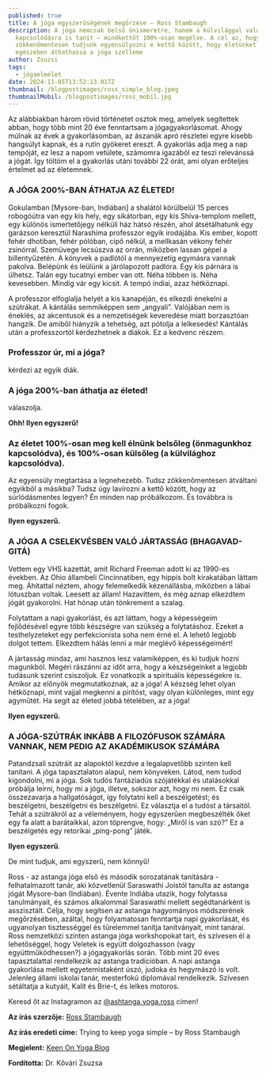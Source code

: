 ```yaml
---
published: true
title: A jóga egyszerűségének megőrzése – Ross Stambaugh
description: A jóga nemcsak belső önismeretre, hanem a külvilággal való
  kapcsolódásra is tanít – mindkettőt 100%-osan megélve. A cél az, hogy
  zökkenőmentesen tudjunk egyensúlyozni e kettő között, hogy életünket teljes
  egészében áthathassa a jóga szelleme
author: Zsuzsi
tags:
  - jógaelmélet
date: 2024-11-05T13:52:13.017Z
thumbnail: /blogpostimages/ross_simple_blog.jpeg
thumbnailMobil: /blogpostimages/ross_mobil.jpg
---
```

Az alábbiakban három rövid történetet osztok meg, amelyek
segítettek abban, hogy több mint 20 éve fenntartsam a jógagyakorlásomat. Ahogy múlnak az évek a gyakorlásomban, az ászanák apró részletei egyre kisebb hangsúlyt kapnak, és a rutin gyökeret ereszt. A gyakorlás adja meg a nap tempóját, ez lesz a napom vetülete, számomra igazából ez teszi relevánssá a jógát. Így töltöm el a gyakorlás utáni további 22 órát, ami olyan erőteljes értelmet ad az életemnek.

### A JÓGA 200%-BAN ÁTHATJA AZ ÉLETED!

Gokulamban [Mysore-ban, Indiában] a shalától körülbelül 15 perces robogóútra van egy kis hely, egy sikátorban, egy kis Shiva-templom mellett, egy különös ismertetőjegy nélküli ház hátsó részén, ahol átsétálhatunk egy garázson keresztül Narashima professzor egyik irodájába.
Kis ember, kopott fehér dhotiban, fehér pólóban, cipő nélkül, a mellkasán vékony fehér zsinórral. Szemüvege lecsúszva az orrán, miközben lassan gépel a billentyűzetén. A könyvek a padlótól a mennyezetig egymásra vannak pakolva. Belépünk és leülünk a járólapozott padlóra. Egy kis párnára is ülhetsz. Talán egy tucatnyi ember van ott. Néha többen is. Néha kevesebben. Mindig vár egy kicsit. A tempó indiai, azaz hétköznapi.

A professzor elfoglalja helyét a kis kanapéján, és elkezdi énekelni a szútrákat. A kántálás semmiképpen sem „angyali”. Valójában nem is éneklés, az akcentusok és a nemzetiségek keveredése miatt borzasztóan hangzik. De amiből hiányzik a tehetség, azt pótolja a lelkesedés! Kántálás után a professzortól kérdezhetnek a diákok. Ez a kedvenc részem.

### Professzor úr, mi a jóga?
kérdezi az egyik diák.

### A jóga 200%-ban áthatja az életed!
válaszolja.

**Ohh! Ilyen egyszerű!**

### Az életet 100%-osan meg kell élnünk belsőleg (önmagunkhoz kapcsolódva), és 100%-osan külsőleg (a külvilághoz kapcsolódva).

Az egyensúly megtartása a legnehezebb. Tudsz zökkenőmentesen átváltani egyikből a másikba? Tudsz úgy lavírozni a kettő között, hogy az súrlódásmentes legyen? Én minden nap próbálkozom. És továbbra is próbálkozni fogok.

**Ilyen egyszerű.**

### A JÓGA A CSELEKVÉSBEN VALÓ JÁRTASSÁG (BHAGAVAD-GITÁ)

Vettem egy VHS kazettát, amit Richard Freeman adott ki az 1990-es években. Az Ohio állambeli Cincinnatiben, egy hippis bolt kirakatában láttam meg. Áhítattal néztem, ahogy felemelkedik kézenállásba, miközben a lábai lótuszban voltak. Leesett az állam! Hazavittem, és még aznap elkezdtem jógát gyakorolni. Hat hónap után tönkrement a szalag.

Folytattam a napi gyakorlást, és azt láttam, hogy a képességeim fejlődésével egyre több készségre van szükség a folytatáshoz. Ezeket a testhelyzeteket egy perfekcionista soha nem érné el. A lehető legjobb dolgot tettem. Elkezdtem hálás lenni a már meglévő képességeimért!

A jártasság mindaz, ami hasznos lesz valamiképpen, és ki tudjuk hozni magunkból. Megéri rászánni az időt arra, hogy a készségeinket a legjobb tudásunk szerint csiszoljuk. Ez vonatkozik a spirituális képességekre is. Amikor az előnyök megmutatkoznak, az a jóga! A készség lehet olyan hétköznapi, mint vajjal megkenni a pirítóst, vagy olyan különleges, mint egy agyműtét. Ha segít az életed jobbá tételében, az a jóga!

**Ilyen egyszerű.**

### A JÓGA-SZÚTRÁK INKÁBB A FILOZÓFUSOK SZÁMÁRA VANNAK, NEM PEDIG AZ AKADÉMIKUSOK SZÁMÁRA

Patandzsali szútráit az alapoktól kezdve a legalapvetőbb szinten kell tanítani. A jóga tapasztalaton alapul, nem könyveken. Látod, nem tudod kigondolni, mi a jóga. Sok tudós fantáziadús szójátékkal és utalásokkal próbálja leírni, hogy mi a jóga, illetve, sokszor azt, hogy mi nem. Ez csak összezavarja a hallgatóságot, így folytatni kell a beszélgetést; és beszélgetni, beszélgetni és beszélgetni. Ez választja el a tudóst a társaitól.
Tehát a szútrákról az a véleményem, hogy egyszerűen megbeszélték őket egy fa alatt a barátaikkal, azon töprengve, hogy: „Miről is van szó?” Ez a beszélgetés egy retorikai „ping-pong” játék.

**Ilyen egyszerű**.

De mint tudjuk, ami egyszerű, nem könnyű!

Ross - az astanga jóga első és második sorozatának tanítására -felhatalmazott tanár, aki közvetlenül Saraswathi Joistól tanulta az astanga jógát Mysore-ban (Indiában). Évente Indiába utazik, hogy folytassa tanulmányait, és számos alkalommal Saraswathi mellett segédtanárként is asszisztált. Célja, hogy segítsen az astanga hagyományos módszerének megőrzésében, azáltal, hogy folyamatosan fenntartja napi gyakorlását, és ugyanolyan tisztességgel és türelemmel tanítja tanítványait, mint tanárai. Ross nemzetközi szinten astanga jóga workshopokat tart, és szívesen él a lehetőséggel, hogy Veletek is együtt dolgozhasson (vagy együttműködhessen?) a jógagyakorlás során.
Több mint 20 éves tapasztalattal rendelkezik az astanga tradícióban. A napi astanga gyakorlása mellett egyetemistaként úszó, judoka és hegymászó is volt. Jelenleg állami iskolai tanár, mesterfokú diplomával rendelkezik. Szívesen sétáltatja a kutyáit, Kalit és Brie-t, és lelkes motoros.

Keresd őt az Instagramon az [@ashtanga.yoga.ross](https://www.instagram.com/ashtanga.yoga.ross/) címen!


**Az írás szerzője:** [Ross Stambaugh](https://ashtangayogaross.com)

**Az írás eredeti címe:** Trying to keep yoga simple – by Ross Stambaugh

**Megjelent:** [Keen On Yoga Blog](https://www.keenonyoga.com/ross-stambaugh-keeping-yoga-simple/)

**Fordította:** Dr. Kővári Zsuzsa
